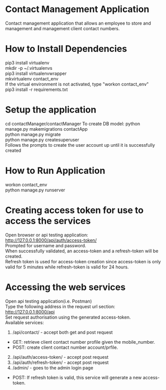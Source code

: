 # Contact Management Application
Contact management application that allows an employee to store and management and management client contact numbers.

# How to Install Dependencies
pip3 install virtualenv <br/>
mkdir -p ~/.virtualenvs <br/>
pip3 install virtualenvwrapper <br/>
mkvirtualenv contact_env <br/>
If the virtual environment is not activated, type "workon contact_env" <br/> 
pip3 install -r requirements.txt

# Setup the application
cd contactManager/contactManager
To create DB model: python manage.py makemigrations contactApp<br/>
python manage.py migrate <br/>
python manage.py createsuperuser <br/>
Follows the prompts to create the user account up until it is successfully created <br/>

# How to Run Application
workon contact_env <br/>
python manage.py runserver

# Creating access token for use to access the services
Open browser or api testing application: http://127.0.0.1:8000/api/auth/access-token/ <br/>
Prompted for username and password. <br/>
When successfully validated, an access-token and a refresh-token will be created. <br/>
Refresh token is used for access-token creation since access-token is only valid for 5 minutes while refresh-token is valid for 24 hours. <br/>

# Accessing the web services

Open api testing application(i.e. Postman)<br/>
Type the following address in the request url section: http://127.0.0.1:8000/api <br/>
Set request authorisation using the generated access-token.<br/>
Available services: <br/>
1. /api/contact/ - accept both get and post request <br/>
  - GET: retrieve client contact number profile given the mobile_number.<br/>
  - POST: create client contact number account/prfile.<br/>
2. /api/auth/access-token/ - accept post request <br/>
3. /api/auth/refresh-token/ - accept post request <br/>
4. /admin/ - goes to the admin login page<br/>
 - POST: If refresh token is valid, this service will generate a new access-token.<br/>



